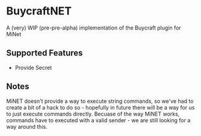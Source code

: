 # BuycraftNET
A (very) WIP (pre-pre-alpha) implementation of the Buycraft plugin for MiNet

## Supported Features
- Provide Secret

## Notes
MiNET doesn't provide a way to execute string commands, so we've had to create a bit of a hack to do so - hopefully in future there will be a way for us to just execute commands directly. Becuase of the way MiNET works, commands have to executed with a valid sender - we are still looking for a way around this.
